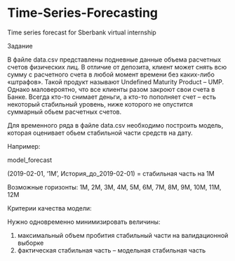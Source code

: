 # Time-Series-Forecasting
Time series forecast for Sberbank virtual internship


Задание

В файле data.csv представлены подневные данные объема расчетных счетов физических лиц. В отличие от депозита, клиент может снять всю сумму с расчетного счета 
в любой момент времени без каких-либо «штрафов». Такой продукт называют Undefined Maturity Product – UMP. 
Однако маловероятно, что все клиенты разом закроют свои счета в Банке. Всегда кто-то снимает деньги, а кто-то пополняет счет – есть некоторый стабильный уровень, 
ниже которого не опустится суммарный обьем расчетных счетов.

Для временного ряда в файле data.csv необходимо построить модель, которая оценивает обьем стабильной части средств на дату.

Например:

model_forecast

(2019-02-01, ‘1М’, История_до_2019-02-01) = стабильная часть на 1М

Возможные горизонты: 1М, 2М, 3М, 4М, 5М, 6М, 7М, 8М, 9М, 10М, 11М, 12М

Критерии качества модели:

Нужно одновременно минимизировать величины:

1) максимальный объем пробития стабильный части на валидационной выборке
2) фактическая стабильная часть – модельная стабильная часть
